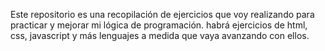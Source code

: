 Este repositorio es una recopilación de ejercicios que voy realizando para practicar y mejorar mi lógica de programación.
habrá ejercicios de html, css, javascript y más lenguajes a medida que vaya avanzando con ellos.
